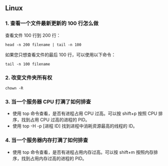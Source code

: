 ## Linux

### 1. 查看一个文件最新更新的 100 行怎么做

查看文件 100 行到 200 行：

`head -n 200 filename | tail -n 100`

如果您只想查看文件的最后 100 行，可以使用以下命令：

`tail -n 100 filename`

### 2. 改变文件夹所有权

`chown -R`

### 3. 当一个服务器 CPU 打满了如何排查

- 使用 top 命令查看，是否有进程占用 CPU 过高。可以按 shift+p 按照 CPU 排序，找到占用 CPU 过高的进程的 PID。
- 使用 top -H -p [进程 ID] 找到进程中消耗资源最高的线程的 ID。

### 4. 当一个服务器内存打满了如何排查

- 使用 top 命令查看，是否有进程占用内存过高。可以按 shift+m 按照内存排序，找到占用内存过高的进程的 PID。
